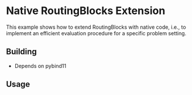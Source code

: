 # Native RoutingBlocks Extension

This example shows how to extend RoutingBlocks with native code, i.e., to implement an efficient evaluation procedure
for a specific problem setting.

## Building

- Depends on pybind11

## Usage